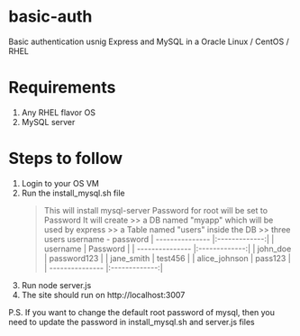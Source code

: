 # basic-auth
Basic authentication usnig Express and MySQL in a Oracle Linux / CentOS / RHEL

# Requirements
1. Any RHEL flavor OS
2. MySQL server 

# Steps to follow
1. Login to your OS VM
2. Run the install_mysql.sh file 
    > This will install mysql-server 
    > Password for root will be set to Password
    > It will create 
        >> a DB named "myapp" which will be used by express
        >> a Table named "users" inside the DB
        >> three users username - password
            | --------------- |:-------------:|
            | username        | Password      | 
            | --------------- |:-------------:|
            | john_doe        | password123   |
            | jane_smith      | test456       |
            | alice_johnson   | pass123       |
            | --------------- |:-------------:|
3. Run node server.js
4. The site should run on http://localhost:3007

P.S. If you want to change the default root password of mysql, then you need to update the password in install_mysql.sh and server.js files
